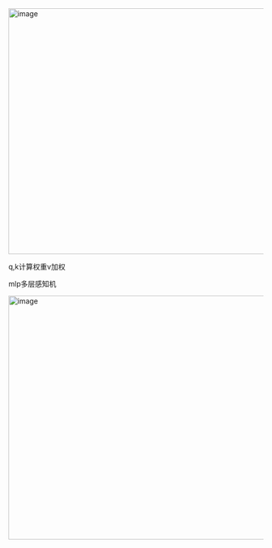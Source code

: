 <img width="883" height="486" alt="image" src="https://github.com/user-attachments/assets/f6611847-4503-42f8-93e7-1550b51d4a30" />


q,k计算权重v加权

mlp多层感知机

<img width="672" height="482" alt="image" src="https://github.com/user-attachments/assets/a5c61f60-2b8d-4bb6-9ae7-74ca9bad7fe0" />


